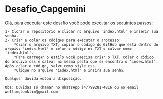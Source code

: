 # Desafio_Capgemini

Olá, para executar este desafio você pode executar os seguintes passos:
    
    1- Clonar o repositório e clicar no arquivo 'index.html' e inserir sua senha.
    2- Criar e colar os códigos para executar o processo:
        *Criar o arquivo TXT, copiar o código do GitHub que está dentro do arquivo 'index.html' e colar o código no TXT e salvar como 'index.html'.
        *Para carregar o estilo você precisa criar o TXT, colar o códico do arquivo css e salvar na mesma pasta que se encontra o 'index.html'. Após colar o código, salve como style.css.
        *Clique no arquivo 'index.html' e insira sua senha.
        
    Qualquer dúvida estou a disposição.

    Obs: Dúvidas só chamar no WhatsApp (47)99281-4816 ou no email wellimgtomklim@gmail.com